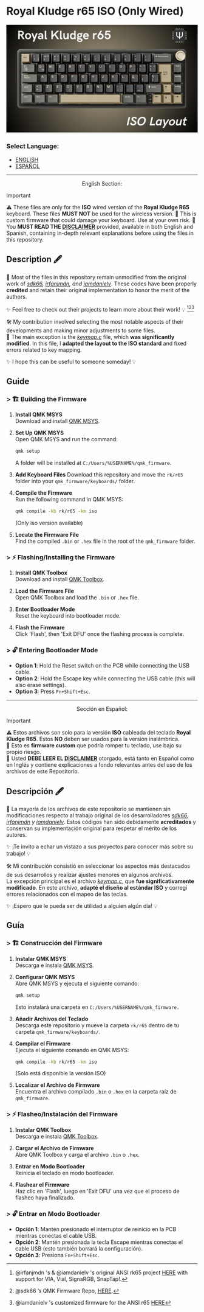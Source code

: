 # Royal Kludge r65 ISO (Only Wired)
![Royal Kludge R65 Keyboard](r65iso.png)

### Select Language: 
- [ENGLISH](#english)
- [ESPAÑOL](#español)

---
<a name="english"></a>

<div align="center">
  English Section:
</div>

>[!IMPORTANT]  
>⚠️ These files are only for the **ISO** wired version of the **Royal Kludge R65** keyboard. These files **MUST NOT** be used for the wireless version.
>🛑 This is custom firmware that could damage your keyboard. Use at your own risk.
>📜 You **MUST READ THE [DISCLAIMER](DISCLAIMER-ENG.md)** provided, available in both English and Spanish, containing in-depth relevant explanations before using the files in this repository.

## Description 🖋️  
📂 Most of the files in this repository remain unmodified from the original work of *[sdk66](https://github.com/sdk66), [irfanjmdn](https://github.com/irfanjmdn), and [iamdanielv](https://github.com/iamdanielv)*. These codes have been properly **credited** and retain their original implementation to honor the merit of the authors.

✨ Feel free to check out their projects to learn more about their work! 💡 [^1][^2][^3]

🛠️ My contribution involved selecting the most notable aspects of their developments and making minor adjustments to some files.  
📄 The main exception is the *[keymap.c](rk/r65/keymaps/iso/keymap.c)* file, which **was significantly modified**. In this file, I **adapted the layout to the ISO standard** and fixed errors related to key mapping.

✨ I hope this can be useful to someone someday! 💡  

## Guide

### > 🏗 Building the Firmware

1. **Install QMK MSYS**  
   Download and install [QMK MSYS](https://msys.qmk.fm).

2. **Set Up QMK MSYS**  
   Open QMK MSYS and run the command:  
   ```bash
   qmk setup
   ```
   A folder will be installed at `C:/Users/%USERNAME%/qmk_firmware`.

3. **Add Keyboard Files**
   Download this repository and move the `rk/r65` folder into your `qmk_firmware/keyboards/` folder.

5. **Compile the Firmware**  
   Run the following command in QMK MSYS:  
   ```bash
   qmk compile -kb rk/r65 -km iso
   ```  
   (Only iso version available)

6. **Locate the Firmware File**  
   Find the compiled `.bin` or `.hex` file in the root of the `qmk_firmware` folder.

### > ⚡ Flashing/Installing the Firmware

1. **Install QMK Toolbox**  
   Download and install [QMK Toolbox](https://github.com/qmk/qmk_toolbox/releases).

2. **Load the Firmware File**  
   Open QMK Toolbox and load the `.bin` or `.hex` file.

3. **Enter Bootloader Mode**  
   Reset the keyboard into bootloader mode.

4. **Flash the Firmware**  
   Click 'Flash', then 'Exit DFU' once the flashing process is complete.

### > 🔓 Entering Bootloader Mode

- **Option 1**: Hold the Reset switch on the PCB while connecting the USB cable.
- **Option 2**: Hold the Escape key while connecting the USB cable (this will also erase settings).
- **Option 3**: Press `Fn+Shift+Esc`.
---
<a name="español"></a>

<div align="center">
  Sección en Español:
</div>

>[!IMPORTANT]  
>⚠️ Estos archivos son solo para la versión **ISO** cableada del teclado **Royal Kludge R65**. Estos **NO** deben ser usados para la versión inalámbrica.  
>🛑 Esto es **firmware custom** que podría romper tu teclado, use bajo su propio riesgo.  
>📜 Usted **DEBE LEER EL [DISCLAIMER](DISCLAIMER-ESP.md)** otorgado, está tanto en Español como en Inglés y contiene explicaciones a fondo relevantes antes del uso de los archivos de este Repositorio.

## Descripción 🖋️  
📂 La mayoría de los archivos de este repositorio se mantienen sin modificaciones respecto al trabajo original de los desarrolladores *[sdk66](https://github.com/sdk66), [irfanjmdn](https://github.com/irfanjmdn) y [iamdanielv](https://github.com/iamdanielv)*. Estos códigos han sido debidamente **acreditados** y conservan su implementación original para respetar el mérito de los autores.

✨ ¡Te invito a echar un vistazo a sus proyectos para conocer más sobre su trabajo! 💡 

🛠️ Mi contribución consistió en seleccionar los aspectos más destacados de sus desarrollos y realizar ajustes menores en algunos archivos.  
La excepción principal es el archivo *[keymap.c](rk/r65/keymaps/iso/keymap.c)*, que **fue significativamente modificado**. En este archivo, **adapté el diseño al estándar ISO** y corregí errores relacionados con el mapeo de las teclas.

✨ ¡Espero que le pueda ser de utilidad a alguien algún día! 💡  

## Guía

### > 🏗 Construcción del Firmware

1. **Instalar QMK MSYS**  
   Descarga e instala [QMK MSYS](https://msys.qmk.fm).

2. **Configurar QMK MSYS**  
   Abre QMK MSYS y ejecuta el siguiente comando:  
   ```bash
   qmk setup
   ```
   Esto instalará una carpeta en `C:/Users/%USERNAME%/qmk_firmware.`

3. **Añadir Archivos del Teclado**  
  Descarga este repositorio y mueve la carpeta `rk/r65` dentro de tu carpeta `qmk_firmware/keyboards/`.

4. **Compilar el Firmware**  
   Ejecuta el siguiente comando en QMK MSYS:
   ```bash
   qmk compile -kb rk/r65 -km iso
   ```
   (Solo está disponible la versión ISO)

5. **Localizar el Archivo de Firmware**  
   Encuentra el archivo compilado `.bin` o `.hex` en la carpeta raíz de `qmk_firmware`.

### > ⚡ Flasheo/Instalación del Firmware
1. **Instalar QMK Toolbox**  
   Descarga e instala [QMK Toolbox](https://github.com/qmk/qmk_toolbox/releases).

2. **Cargar el Archivo de Firmware**  
   Abre QMK Toolbox y carga el archivo `.bin` o `.hex`.

3. **Entrar en Modo Bootloader**  
   Reinicia el teclado en modo bootloader.

4. **Flashear el Firmware**  
   Haz clic en 'Flash', luego en 'Exit DFU' una vez que el proceso de flasheo haya finalizado.

### > 🔓 Entrar en Modo Bootloader  
- **Opción 1**: Mantén presionado el interruptor de reinicio en la PCB mientras conectas el cable USB.
- **Opción 2**: Mantén presionada la tecla Escape mientras conectas el cable USB (esto también borrará la configuración).
- **Opción 3**: Presiona `Fn+Shift+Esc`.

[^1]: @irfanjmdn 's & @iamdanielv 's original ANSI rk65 project [HERE](https://github.com/irfanjmdn/r65/tree/master) with support for VIA, Vial, SignaRGB, SnapTap!.
[^2]: @sdk66 ’s QMK Firmware Repo, [HERE](https://github.com/hangshengkeji/qmk_firmware/tree/master/keyboards/rk).
[^3]: @iamdanielv 's customized firmware for the ANSI r65 [HERE](https://github.com/iamdanielv/kb_rk_r65)
